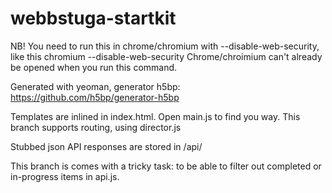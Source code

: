 webbstuga-startkit
==================

NB! You need to run this in chrome/chromium with --disable-web-security, like this
  chromium --disable-web-security
Chrome/chroimium can't already be opened when you run this command.

Generated with yeoman, generator h5bp: https://github.com/h5bp/generator-h5bp

Templates are inlined in index.html. Open main.js to find you way.
This branch supports routing, using director.js

Stubbed json API responses are stored in /api/

This branch is comes with a tricky task: to be able to filter out completed or in-progress items in api.js.
